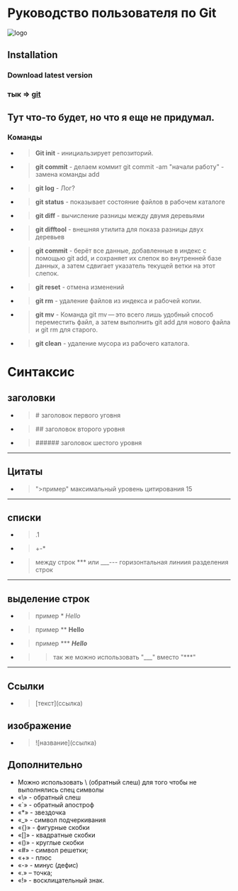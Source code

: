 # Руководство пользователя по Git 
![logo](https://upload.wikimedia.org/wikipedia/commons/thumb/e/e0/Git-logo.svg/640px-Git-logo.svg.png)
## **Installation** 
### Download latest version
### тык => [git](https://git-scm.com/downloads)
## Тут что-то будет, но что я еще не придумал.
### **Команды**
+ >**Git init** - инициальзирует репозиторий.
+ >**git commit** - делаем коммит git commit -am "начали работу" - замена команды add
+ >**git log** - Лог? 
+ >**git status** - показывает состояние файлов в рабочем каталоге
+ >**git diff** - вычисление разницы между двумя деревьями
+ >**git difftool** -   внешняя утилита для показа разницы двух деревьев 
+ >**git commit** - берёт все данные, добавленные в индекс с помощью git add, и сохраняет их слепок во внутренней базе данных, а затем сдвигает указатель текущей ветки на этот слепок.
+ >**git reset** - отмена изменений 
+ >**git rm** - удаление файлов из индекса и рабочей копии.
+ >**git mv** - Команда git mv — это всего лишь удобный способ переместить файл, а затем выполнить git add для нового файла и git rm для старого.
+ >**git clean** - удаление мусора из рабочего каталога. 
# **Синтаксис**
## **заголовки**
+ >\# заголовок первого уговня
+ >\## заголовок второго уровня
+ >\###### заголовок шестого уровня
---
## **Цитаты**
+ >">пример" максимальный уровень цитирования 15
---
## **списки**
+ > \.1
+ > \+-*
+ > между строк *** или ___--- горизонтальная линиия разделения строк
---
## **выделение строк**
+ > пример \* *Hello*
+ > пример \** **Hello**
+ > пример \*** ***Hello***
+ >>так же можно использовать "___" вместо "***"
---
## **Ссылки**
+ > \[текст](ссылка)
## **изображение**
+ > \!\[название](ссылка)
## Дополнительно
+ Можно использовать \ (обратный слеш) для того чтобы не выполнялись спец символы
+ «\» - обратный слеш
+ «`» - обратный апостроф
+ «*» - звездочка
+ «_» - символ подчеркивания
+ «{}» - фигурные скобки
+ «[]» - квадратные скобки
+ «()» - круглые скобки
+ «#» - символ решетки;
+ «+» - плюс
+ «-» - минус (дефис)
+ «.» – точка;
+ «!» - восклицательный знак.